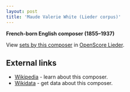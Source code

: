 ```yaml
---
layout: post
title: 'Maude Valerie White (Lieder corpus)'
---
```


__French-born English composer (1855–1937)__

View [sets by this composer] in [OpenScore Lieder].

[sets by this composer]: https://musescore.com/openscore-lieder-corpus/sets?order=title&text=White,+Maude
[OpenScore Lieder]: https://musescore.com/openscore-lieder-corpus

## External links

- [Wikipedia] - learn about this composer.
- [Wikidata] - get data about this composer.

[Wikipedia]: https://en.wikipedia.org/wiki/Maude_Valérie_White
[Wikidata]: https://www.wikidata.org/wiki/Q6006797
